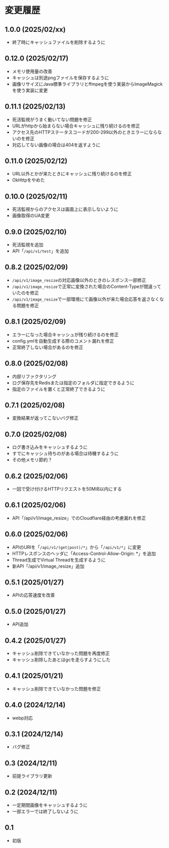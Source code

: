 # 変更履歴
## 1.0.0 (2025/02/xx)
- 終了時にキャッシュファイルを削除するように

## 0.12.0 (2025/02/17)
- メモリ使用量の改善
- キャッシュは別途pngファイルを保存するように
- 画像リサイズにJava標準ライブラリとffmpegを使う実装からImageMagickを使う実装に変更

## 0.11.1 (2025/02/13)
- 死活監視がうまく動いてない問題を修正
- URLがhttpから始まらない場合キャッシュに残り続けるのを修正
- アクセス先のHTTPステータスコードが200-299以外のときエラーにならないのを修正
- 対応してない画像の場合は404を返すように

## 0.11.0 (2025/02/12)
- URL以外とかが来たときにキャッシュに残り続けるのを修正
- OkHttpをやめた

## 0.10.0 (2025/02/11)
- 死活監視からのアクセスは画面上に表示しないように
- 画像取得のUA変更

## 0.9.0 (2025/02/10)
- 死活監視を追加
- API「`/api/v1/test`」を追加

## 0.8.2 (2025/02/09)
- `/api/v1/image_resize`の対応画像以外のときのレスポンス一部修正
- `/api/v1/image_resize`で正常に変換された場合のContent-Typeが間違っていたのを修正
- `/api/v1/image_resize`で一部環境にて画像以外が来た場合応答を返さなくなる問題を修正

## 0.8.1 (2025/02/09)
- エラーになった場合キャッシュが残り続けるのを修正
- config.ymlを自動生成する際のコメント漏れを修正
- 正常終了しない場合があるのを修正

## 0.8.0 (2025/02/08)
- 内部リファクタリング
- ログ保存先をRedisまたは指定のフォルダに指定できるように
- 指定のファイルを置くと正常終了できるように

## 0.7.1 (2025/02/08)
- 変換結果が返ってこないバグ修正

## 0.7.0 (2025/02/08)
- ログ書き込みをキャッシュするように
- すでにキャッシュ待ちのがある場合は待機するように
- その他メモリ節約？

## 0.6.2 (2025/02/06)
- 一回で受け付けるHTTPリクエストを50MiB以内にする

## 0.6.1 (2025/02/06)
- API「/api/v1/image_resize」でのCloudflare経由の考慮漏れを修正

## 0.6.0 (2025/02/06)
- APIのURIを「`/api/v1/(get|post)/*`」から「`/api/v1/*`」に変更
- HTTPレスポンスのヘッダに「Access-Control-Allow-Origin: *」を追加
- Thread生成でVirtual Threadを生成するように
- 新API「/api/v1/image_resize」追加

## 0.5.1 (2025/01/27)
- APIの応答速度を改善

## 0.5.0 (2025/01/27)
- API追加

## 0.4.2 (2025/01/27)
- キャッシュ削除できていなかった問題を再度修正
- キャッシュ削除したあとはgcを走らすようにした

## 0.4.1 (2025/01/21)
- キャッシュ削除できていなかった問題を修正

## 0.4.0 (2024/12/14)
- webp対応

## 0.3.1 (2024/12/14)
- バグ修正

## 0.3 (2024/12/11)
- 前提ライブラリ更新

## 0.2 (2024/12/11)
- 一定期間画像をキャッシュするように
- 一部エラーでは終了しないように

## 0.1
- 初版